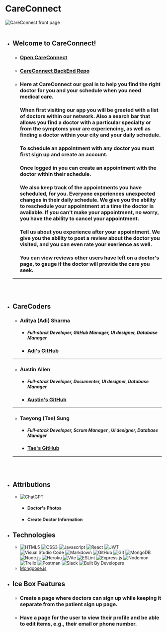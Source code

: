 # **CareConnect**
![CareConnect front page](https://i.imgur.com/6T2T398.png)
<br></br>
* ## Welcome to CareConnect!
   * ### **[Open CareConnect](https://care-connect-health.netlify.app/)**
   * ### [CareConnect BackEnd Repo](https://github.com/techbyadi/careconnect-back-end)
   * ### Here at CareConnect our goal is to help you find the right doctor for you and your schedule when you need medical care.
     ### When first visiting our app you will be greeted with a list of doctors within our network. Also a search bar that allows you find a doctor with a particular specialty or from the symptoms your are experiencing, as well as finding a doctor within your city and your daily schedule. 
     ### To schedule an appointment with any doctor you must first sign up and create an account.
     ### Once logged in you can create an appointment with the doctor within their schedule.
     ### We also keep track of the appointments you have scheduled, for you. Everyone experiences unexpected changes in their daily schedule. We give you the ability to reschedule your appointment at a time the doctor is available. If you can't make your appointment, no worry, you have the ability to cancel your appointment.
     ### Tell us about you experience after your appointment. We give you the ability to post a review about the doctor you visited, and you can even rate your exerience as well.
     ### You can view reviews other users have left on a doctor's page, to gauge if the doctor will provide the care you seek.
  ---

<br></br>
* ## **CareCoders**
  * ### **Aditya (Adi) Sharma** 
     * #### *Full-stack Developer, GitHub Manager, UI designer, Database Manager* 
     * ### [Adi's GitHub](https://github.com/techbyadi)
  ---
  * ### **Austin Allen** 
    * #### *Full-stack Developer, Documenter, UI designer, Database Manager* 
    * ### [Austin's GitHub](https://github.com/aallen417)
  ---
  * ### **Taeyong (Tae) Sung** 
    * #### *Full-stack Developer, Scrum Manager , UI designer, Database Manager* 
    * ### [Tae's GitHub](https://github.com/Taeyong-Sung)
  ---
<br></br>
* ## Attributions
  * ![ChatGPT](https://img.shields.io/badge/chatGPT-74aa9c?style=for-the-badge&logo=openai&logoColor=white)
    * #### Doctor's Photos
    * #### Create Doctor Information 
* ## Technologies
  * ![HTML5](https://img.shields.io/badge/HTML5-E34F26?style=for-the-badge&logo=html5&logoColor=white) ![CSS3](https://img.shields.io/badge/CSS3-1572B6?style=for-the-badge&logo=css3&logoColor=white) ![Javascript](https://img.shields.io/badge/JavaScript-323330?style=for-the-badge&logo=javascript&logoColor=F7DF1E) ![React](https://img.shields.io/badge/React-20232A?style=for-the-badge&logo=react&logoColor=61DAFB) ![JWT](https://img.shields.io/badge/JWT-black?style=for-the-badge&logo=JSON%20web%20tokens) ![Visual Studio Code](https://img.shields.io/badge/Visual_Studio_Code-0078D4?style=for-the-badge&logo=visual%20studio%20code&logoColor=white) ![Markdown](https://img.shields.io/badge/Markdown-000000?style=for-the-badge&logo=markdown&logoColor=white) ![GitHub](https://img.shields.io/badge/GitHub-100000?style=for-the-badge&logo=github&logoColor=white) ![Git](https://img.shields.io/badge/git-%23F05033.svg?style=for-the-badge&logo=git&logoColor=white) ![MongoDB](https://img.shields.io/badge/MongoDB-4EA94B?style=for-the-badge&logo=mongodb&logoColor=white)![Node.js](https://img.shields.io/badge/Node.js-43853D?style=for-the-badge&logo=node.js&logoColor=white) ![Heroku](https://img.shields.io/badge/Heroku-430098?style=for-the-badge&logo=heroku&logoColor=white) ![Vite](https://img.shields.io/badge/vite-%23646CFF.svg?style=for-the-badge&logo=vite&logoColor=white) ![ESLint](https://img.shields.io/badge/eslint-3A33D1?style=for-the-badge&logo=eslint&logoColor=white) ![Express.js](https://img.shields.io/badge/Express.js-404D59?style=for-the-badge) ![Nodemon](https://img.shields.io/badge/NODEMON-%23323330.svg?style=for-the-badge&logo=nodemon&logoColor=%BBDEAD) ![Trello](https://img.shields.io/badge/Trello-0052CC?style=for-the-badge&logo=trello&logoColor=white) ![Postman](https://img.shields.io/badge/Postman-FF6C37?style=for-the-badge&logo=postman&logoColor=white) ![Slack](https://img.shields.io/badge/Slack-4A154B?style=for-the-badge&logo=slack&logoColor=white) ![Built By Developers](https://ForTheBadge.com/images/badges/built-by-developers.svg) 
  * [Mongoose.js](https://mongoosejs.com/)
* ## Ice Box Features
  * ### Create a page where doctors can sign up while keeping it separate from the patient sign up page.
  * ### Have a page for the user to view their profile and be able to edit items, e.g., their email or phone number. 
